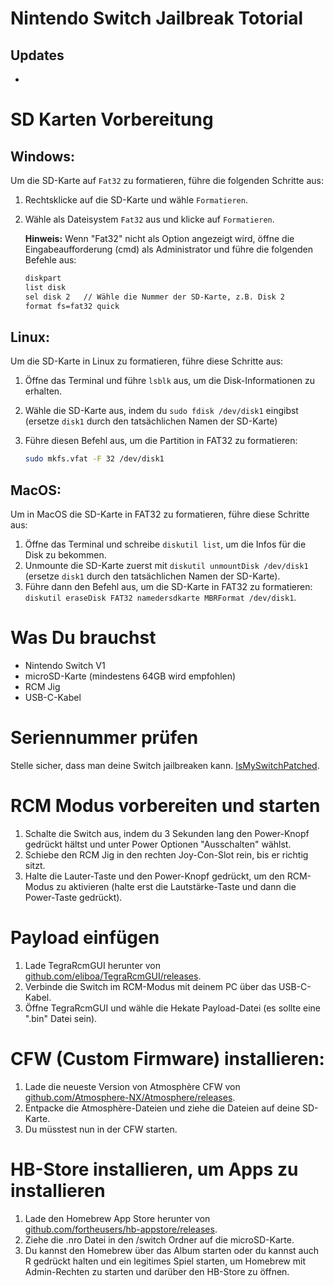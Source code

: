 # Nintendo Switch Jailbreak Totorial

## Updates
-

# SD Karten Vorbereitung

## Windows:

Um die SD-Karte auf `Fat32` zu formatieren, führe die folgenden Schritte aus:

1. Rechtsklicke auf die SD-Karte und wähle `Formatieren`.
2. Wähle als Dateisystem `Fat32` aus und klicke auf `Formatieren`. 
   
   **Hinweis:** Wenn "Fat32" nicht als Option angezeigt wird, öffne die Eingabeaufforderung (cmd) als Administrator und führe die folgenden Befehle aus:

   ```sh
   diskpart
   list disk
   sel disk 2   // Wähle die Nummer der SD-Karte, z.B. Disk 2
   format fs=fat32 quick


## Linux:

Um die SD-Karte in Linux zu formatieren, führe diese Schritte aus:

1. Öffne das Terminal und führe `lsblk` aus, um die Disk-Informationen zu erhalten.
2. Wähle die SD-Karte aus, indem du `sudo fdisk /dev/disk1` eingibst (ersetze `disk1` durch den tatsächlichen Namen der SD-Karte)
3. Führe diesen Befehl aus, um die Partition in FAT32 zu formatieren:

   ```bash
   sudo mkfs.vfat -F 32 /dev/disk1

## MacOS:

Um in MacOS die SD-Karte in FAT32 zu formatieren, führe diese Schritte aus:

1. Öffne das Terminal und schreibe `diskutil list`, um die Infos für die Disk zu bekommen.
2. Unmounte die SD-Karte zuerst mit `diskutil unmountDisk /dev/disk1` (ersetze `disk1` durch den tatsächlichen Namen der SD-Karte).
3. Führe dann den Befehl aus, um die SD-Karte in FAT32 zu formatieren: `diskutil eraseDisk FAT32 namedersdkarte MBRFormat /dev/disk1`.


# Was Du brauchst

- Nintendo Switch V1
- microSD-Karte (mindestens 64GB wird empfohlen)
- RCM Jig
- USB-C-Kabel

# Seriennummer prüfen

Stelle sicher, dass man deine Switch jailbreaken kann. [IsMySwitchPatched](https://ismyswitchpatched.com/).

# RCM Modus vorbereiten und starten

   1. Schalte die Switch aus, indem du 3 Sekunden lang den Power-Knopf gedrückt hältst und unter Power Optionen "Ausschalten" wählst.
   2. Schiebe den RCM Jig in den rechten Joy-Con-Slot rein, bis er richtig sitzt.
   3. Halte die Lauter-Taste und den Power-Knopf gedrückt, um den RCM-Modus zu aktivieren (halte erst die Lautstärke-Taste und dann die Power-Taste gedrückt).

# Payload einfügen

   1. Lade TegraRcmGUI herunter von [github.com/eliboa/TegraRcmGUI/releases](https://github.com/eliboa/TegraRcmGUI/releases).
   2. Verbinde die Switch im RCM-Modus mit deinem PC über das USB-C-Kabel.
   3. Öffne TegraRcmGUI und wähle die Hekate Payload-Datei (es sollte eine ".bin" Datei sein).

# CFW (Custom Firmware) installieren:

   1. Lade die neueste Version von Atmosphère CFW von [github.com/Atmosphere-NX/Atmosphere/releases](https://github.com/Atmosphere-NX/Atmosphere/releases).
   2. Entpacke die Atmosphère-Dateien und ziehe die Dateien auf deine SD-Karte.
   3. Du müsstest nun in der CFW starten.
  
#

# HB-Store installieren, um Apps zu installieren

   1. Lade den Homebrew App Store herunter von [github.com/fortheusers/hb-appstore/releases](https://github.com/fortheusers/hb-appstore/releases).
   2. Ziehe die .nro Datei in den /switch Ordner auf die microSD-Karte.
   3. Du kannst den Homebrew über das Album starten oder du kannst auch R gedrückt halten und ein legitimes Spiel starten, um Homebrew mit Admin-Rechten zu starten und darüber den HB-Store zu öffnen.
